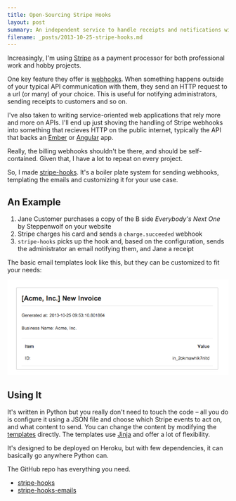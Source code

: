 ```yaml
---
title: Open-Sourcing Stripe Hooks
layout: post
summary: An independent service to handle receipts and notifications with Stripe
filename: _posts/2013-10-25-stripe-hooks.md
---
```


Increasingly, I'm using [Stripe](https://stripe.com/) as a payment
processor for both professional work and hobby projects.

One key feature they offer is [webhooks](https://stripe.com/docs/webhooks).
When something happens outside of your typical API communication with them,
they send an HTTP request to a url (or many) of your choice. This is
useful for notifying administrators, sending receipts to customers and so on.

I've also taken to writing service-oriented web applications that rely more
and more on APIs. I'll end up just shoving the handling of Stripe webhooks
into something that recieves HTTP on the public internet, typically the API
that backs an [Ember](http://emberjs.com/) or [Angular](http://angularjs.org/) app.

Really, the billing webhooks shouldn't be there, and should be self-contained.
Given that, I have a lot to repeat on every project.

So, I made [stripe-hooks](https://github.com/pearkes/stripe-hooks). It's
a boiler plate system for sending webhooks, templating the emails
and customizing it for your use case.

## An Example

1. Jane Customer purchases a copy of the B side *Everybody's Next One* by Steppenwolf on
your website
2. Stripe charges his card and sends a `charge.succeeded` webhook
3. `stripe-hooks` picks up the hook and, based on the configuration,
sends the administrator an email notifying them, and Jane a receipt

The basic email templates look like this, but they can be customized
to fit your needs:

<div class="img-center"><img src="/static/img/hooks/new-invoice.png" class="img-responsive"></div>

## Using It

It's written in Python but you really don't need to touch the code – all
you do is configure it using a JSON file and choose which Stripe events
to act on, and what content to send. You can change the content
by modifying the [templates](https://github.com/pearkes/stripe-hooks-emails/) directly.
The templates use [Jinja](http://jinja.pocoo.org/) and offer a lot of flexibility.

It's designed to be deployed on Heroku, but with few dependencies, it
can basically go anywhere Python can.

The GitHub repo has everything you need.

- [stripe-hooks](https://github.com/pearkes/stripe-hooks)
- [stripe-hooks-emails](https://github.com/pearkes/stripe-hooks-emails)

